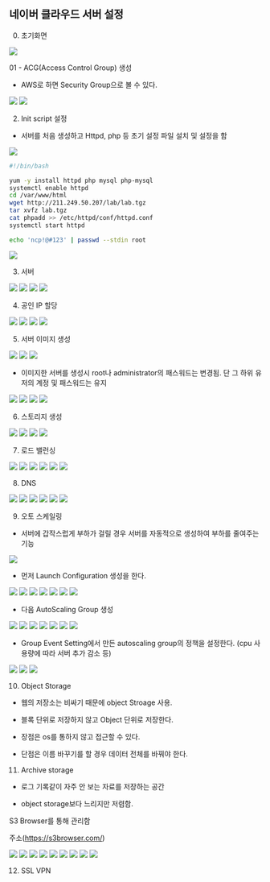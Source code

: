 ## 네이버 클라우드 서버 설정

0. 초기화면

<img src="img/00.PNG">

01 - ACG(Access Control Group) 생성
  - AWS로 하면 Security Group으로 볼 수 있다.
<img src="img/01.PNG">

<img src="img/01-2.PNG">

02. Init script 설정
  - 서버를 처음 생성하고 Httpd, php 등 초기 설정 파일 설치 및 설정을 함
<img src="img/02.PNG">

~~~bash
#!/bin/bash

yum -y install httpd php mysql php-mysql
systemctl enable httpd
cd /var/www/html
wget http://211.249.50.207/lab/lab.tgz
tar xvfz lab.tgz
cat phpadd >> /etc/httpd/conf/httpd.conf
systemctl start httpd

echo 'ncp!@#123' | passwd --stdin root
~~~

<img src="img/02-2.PNG">

03. 서버 

<img src="img/03.PNG">

<img src="img/03-1.PNG">

<img src="img/03-2.PNG">

<img src="img/03-3.PNG">

04. 공인 IP 할당

<img src="img/04.PNG">

<img src="img/04-1.PNG">

<img src="img/04-2.PNG">

<img src="img/04-3.PNG">

05. 서버 이미지 생성

<img src="img/05.PNG">

<img src="img/05-1.PNG">

<img src="img/05-2.PNG">

  - 이미지한 서버를 생성시 root나 administrator의 패스워드는 변경됨. 단 그 하위 유저의 계정 및 패스워드는 유지
<img src="img/05-3.PNG">

<img src="img/05-4.PNG">

<img src="img/05-5.PNG">

<img src="img/05-6.PNG">


06. 스토리지 생성

<img src="img/06.PNG">

<img src="img/06-1.PNG">

<img src="img/06-2.PNG">

<img src="img/06-3.PNG">


07. 로드 밸런싱

<img src="img/07.PNG">

<img src="img/07-1.PNG">

<img src="img/07-2.PNG">

<img src="img/07-3.PNG">

<img src="img/07-4.PNG">

<img src="img/07-5.PNG">

08. DNS

<img src="img/08.PNG">

<img src="img/08-1.PNG">

<img src="img/08-2.PNG">

<img src="img/08-3.PNG">

<img src="img/08-4.PNG">

<img src="img/08-5.PNG">


09. 오토 스케일링

- 서버에 갑작스럽게 부하가 걸릴 경우 서버를 자동적으로 생성하여 부하를 줄여주는 기능

<img src="img/09.PNG">

- 먼저 Launch Configuration 생성을 한다.

<img src="img/09.PNG">

<img src="img/09-1-1.PNG">

<img src="img/09-1-2.PNG">

<img src="img/09-1-3.PNG">

<img src="img/09-1-4.PNG">

<img src="img/09-1-5.PNG">

<img src="img/09-1-6.PNG">

- 다음 AutoScaling Group 생성

<img src="img/09-4.PNG">

<img src="img/09-3.PNG">

<img src="img/09-4-1.PNG">

<img src="img/09-4-2.PNG">

<img src="img/09-4-3.PNG">

<img src="img/09-4-4.PNG">

<img src="img/09-5.PNG">

- Group Event Setting에서 만든 autoscaling group의 정책을 설정한다. (cpu 사용량에 따라 서버 추가 감소 등)

<img src="img/09-6.PNG">

<img src="img/09-6-1.PNG">

<img src="img/09-6-2.PNG">


10. Object Storage

- 웹의 저장소는 비싸기 때문에 object Stroage 사용.

- 블록 단위로 저장하지 않고 Object 단위로 저장한다.

- 장점은 os를 통하지 않고 접근할 수 있다.

- 단점은 이름 바꾸기를 할 경우 데이터 전체를 바꿔야 한다.

11. Archive storage

- 로그 기록같이 자주 안 보는 자료를 저장하는 공간

- object storage보다 느리지만 저렴함.

S3 Browser를 통해 관리함

주소(https://s3browser.com/)

<img src="img/10.PNG">


<img src="img/10-1.PNG">

<img src="img/10-2.PNG">

<img src="img/10-3.PNG">

<img src="img/10-4.PNG">

<img src="img/10-4-1.PNG">

<img src="img/10-5.PNG">

<img src="img/10-6.PNG">

<img src="img/10-7.PNG">

12. SSL VPN
